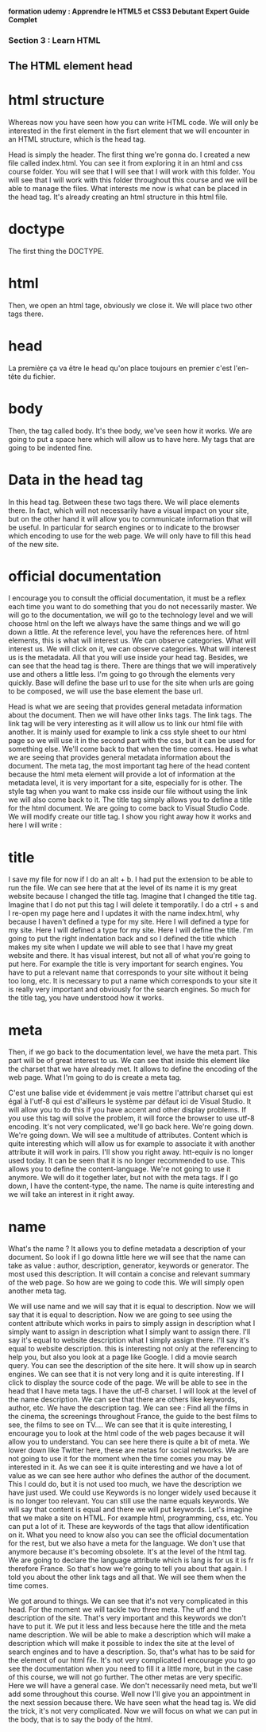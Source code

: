 #### formation udemy : Apprendre le HTML5 et CSS3 Debutant Expert Guide Complet 

### Section 3 : Learn HTML

## The HTML element head

# html structure 
Whereas now you have seen how you can write HTML code. We will only be interested in the first element in the fisrt element that we will encounter in an HTML structure, which is the head tag.

Head is simply the header. The first thing we're gonna do. I created a new file called index.html. You can see it from exploring it in an html and css course folder. You will see that I will see that I will work with this folder. You will see that I will work with this folder throughout this course and we will be able to manage the files. What interests me now is what can be placed in the head tag. It's already creating an html structure in this html file.

# doctype
The first thing the DOCTYPE.

# html
Then, we open an html tage, obviously we close it. We will place two other tags there.

# head
La première ça va être le head qu'on place toujours en premier c'est l'en-tête du fichier.

# body
Then, the tag called body. It's thee body, we've seen how it works. We are going to put a space here which will allow us to have here. My tags that are going to be indented fine.

# Data in the head tag
In this head tag. Between these two tags there. We will place elements there. In fact, which will not necessarily have a visual impact on your site, but on the other hand it will allow you to communicate information that will be useful. In particular for search engines or to indicate to the browser which encoding to use for the web page. We will only have to fill this head of the new site.

# official documentation
I encourage you to consult the official documentation, it must be a reflex each time you want to do something that you do not necessarily master. We will go to the documentation, we will go to the technology level and we will choose html on the left we always have the same things and we will go down a little. At the reference level, you have the references here. of html elements, this is what will interest us. We can observe categories. What will interest us. We will click on it, we can observe categories. What will interest us is the metadata. All that you will use inside your head tag. Besides, we can see that the head tag is there. There are things that we will imperatively use and others a little less. I'm going to go through the elements very quickly. Base will define the base url to use for the site when urls are going to be composed, we will use the base element the base url.

Head is what we are seeing that provides general metadata information about the document. 
Then we will have other links tags. The link tags. The link tag will be very interesting as it will allow us to link our html file with another. It is mainly used for example to link a css style sheet to our html page so we will use it in the second part with the css, but it can be used for something else. We'll come back to that when the time comes.
Head is what we are seeing that provides general metadata information about the document.
The meta tag, the most important tag here of the head content because the html meta element will provide a lot of information at the metadata level, it is very important for a site, especially for is other.
The style tag when you want to make css inside our file without using the link we will also come back to it. The title tag simply allows you to define a title for the html document. We are going to come back to Visual Studio Code. We will modify create our title tag. I show you right away how it works and here I will write : 


# title
<title>my awesome website</title>
I save my file for now if I do an alt + b. I had put the extension to be able to run the file. We can see here that at the level of its name it is my great website because I changed the title tag. Imagine that I changed the title tag. Imagine that I do not put this tag I will delete it temporatily. I do a ctrl + s and I re-open my page here and I updates it with the name index.html, why because I haven't defined a type for my site. Here I will defined a type for my site. Here I will defined a type for my site. Here I will define the title. I'm going to put the right indentation back and so I defined the title which makes my site when I update we will able to see that I have my great website and there. It has visual interest, but not all of what you're going to put here. For example the title is very important for search engines. You have to put a relevant name that corresponds to your site without it being too long, etc. It is necessary to put a name which corresponds to your site it is really very important and obviously for the search engines. So much for the title tag, you have understood how it works.

# meta
Then, if we go back to the documentation level, we have the meta part. This part will be of great interest to us. We can see that inside this element like the charset that we have already met. It allows to define the encoding of the web page. What I'm going to do is create a meta tag.

<meta charset="utf-8">
C'est une balise vide et évidemment je vais mettre l'attribut charset qui est égal à l'utf-8 qui est d'ailleurs le système par défaut ici de Visual Studio. It will allow you to do this if you have accent and other display problems. If you use this tag will solve the problem, it will force the browser to use utf-8 encoding. It's not very complicated, we'll go back here. We're going down. We're going down. We will see a multitude of attributes.
Content which is quite interesting which will allow us for example to associate it with another attribute it will work in pairs. I'll show you right away. htt-equiv is no longer used today. It can be seen that it is no longer recommended to use. This allows you to define the content-language. We're not going to use it anymore. We will do it together later, but not with the meta tags.
If I go down, I have the content-type, the name. The name is quite interesting and we will take an interest in it right away.

# name
What's the name ? It allows you to define metadata a description of your document. So look if I go downa little here we will see that the name can take as value : author, description, generator, keywords or generator. The most used this description. It will contain a concise and relevant summary of the web page. So how are we going to code this. We will simply open another meta tag.

<meta name="description" content="Description du site web" />
We will use name and we will say that it is equal to description. Now we will say that it is equal to description. Now we are going to see using the content attribute which works in pairs to simply assign in description what I simply want to assign in description what I simply want to assign there. I'll say it's equal to website description what I simply assign there. I'll say it's equal to website description. this is interesting not only at the referencing to help you, but also you look at a page like Google. I did a movie search query. You can see the description of the site here. It will show up in search engines. We can see that it is not very long and it is quite interesting. If I click to display the source code of the page. We will be able to see in the head that I have meta tags. I have the utf-8 charset. I will look at the level of the name description. We can see that there are others like keywords, author, etc. We have the description tag. We can see : Find all the films in the cinema, the screenings throughout France, the guide to the best films to see, the films to see on TV….
We can see that it is quite interesting, I encourage you to look at the html code of the web pages because it will allow you to understand. You can see here there is quite a bit of meta. We lower down like Twitter here, these are metas for social networks. We are not going to use it for the moment when the time comes you may be interested in it. As we can see it is quite interesting and we have a lot of value as we can see here author who defines the author of the document. This I could do, but it is not used too much, we have the description we have just used. We could use Keywords is no longer widely used because it is no longer too relevant.

<meta name="keywords" content="html, programmation, CSS" />
You can still use the name equals keywords. We will say that content is equal and there we will put keywords. Let's imagine that we make a site on HTML. For example html, programming, css, etc. You can put a lot of it. These are keywords of the tags that allow identification on it. What you need to know also you can see the official documentation for the rest, but we also have a meta for the language.

<html lang="fr">
We don't use that anymore because it's becoming obsolete. It's at the level of the html tag. We are going to declare the language attribute which is lang is for us it is fr therefore France. So that's how we're going to tell you about that again. I told you about the other link tags and all that. We will see them when the time comes.

We got around to things. We can see that it's not very complicated in this head. For the moment we will tackle two three meta. The utf and the description of the site. That's very important and this keywords we don't have to put it. We put it less and less because here the title and the meta name description. We will be able to make a description which will make a description which will make it possible to index the site at the level of search engines and to have a description. So, that's what has to be said for the element of our html file. It's not very complicated I encourage you to go see the documentation when you need to fill it a little more, but in the case of this course, we will not go further. The other metas are very specific. Here we will have a general case. We don't necessarily need meta, but we'll add some throughout this course. Well now I'll give you an appointment in the next session because there. We have seen what the head tag is. We did the trick, it's not very complicated. Now we will focus on what we can put in the body, that is to say the body of the html.